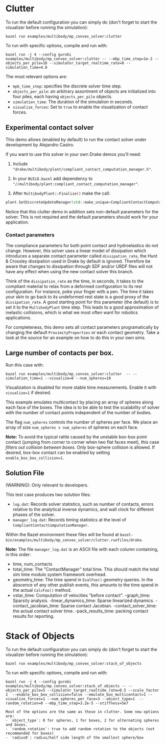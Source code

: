 # Clutter

To run the default configuration you can simply do (don't forget to start the
visualizer before running the simulation):
```
bazel run examples/multibody/mp_convex_solver:clutter
```

To run with specific options, compile and run with:
```
bazel run -j 4 --config gurobi examples/multibody/mp_convex_solver:clutter -- --mbp_time_step=1e-2 --objects_per_pile=10 --simulator_target_realtime_rate=0 --simulation_time=4.0
```

The most relevant options are:
- `mpb_time_step`: specifies the discrete solver time step.
- `objects_per_pile`: an arbitrary assortment of objects are initialized into
  four piles, each having `objects_per_pile` objects.
- `simulation_time`: The duration of the simulation in seconds.
- `visualize_forces`: Set to `true` to enable the visualization of contact forces.

## Experimental contact solver

This demo allows (enabled by default) to run the contact solver under
development by Alejandro Castro.

If you want to use this solver in your own Drake demos you'll need:

1. Include `"drake/multibody/plant/compliant_contact_computation_manager.h"`.

2. In your `BUILD.bazel` add dependency to `"//multibody/plant:compliant_contact_computation_manager"`.

3. After `MultibodyPlant::Finalize()` make the call:
```c++
plant.SetDiscreteUpdateManager(std::make_unique<CompliantContactComputationManager<double>>());
```

Notice that this clutter demo in addition sets non-default parameters for the
solver. This is not required and the default parameters should work for your
application.

### Contact parameters

The compliance parameters for both point contact and hydroelastics do not
change. However, this solver uses a linear model of dissipation which introduces
a separate contact parameter called `dissipation_rate`, the Hunt & Crossley
dissipation used in Drake by default is ignored. Therefore be aware that changes
to dissipation through SDF and/or URDF files will not have any effect when using
the new contact solver this branch.

Think of the `dissipation_rate` as the time, in seconds, it takes to the
compliant material to relax from a deformed configuration to its rest
configuration. For instance, poke your finger with a pen. The time it takes your
skin to go back to its undeformed rest state is a good proxy of the
`dissipation_rate`. A good starting point for this parameter (the default) is to
set it to the `MultibodyPlant` time step. This leads to a good approximation of
inelastic collisions, which is what we most often want for robotics
applications.

For completeness, this demo sets all contact parameters programatically by
changing the default `ProximityProperties` or each contact geometry. Take a look
at the source for an example on how to do this in your own sims.

## Large number of contacts per box.
Run this case with:
```
bazel run examples/multibody/mp_convex_solver:clutter  -- --simulation_time=1 --visualize=0 --num_spheres=10
```
Visualization is disabled for more stable time measurements. Enable it with
`visualize=1` if desired.

This example emulates multicontact by placing an array of spheres along each
face of the boxes. The idea is to be able to test the scalability of solver with
the number of contact points independent of the number of bodies.

The flag `num_spheres` controls the number of spheres per face. We place an
array of size `num_spheres x num_spheres` of spheres on each face.

**Note:** To avoid the typical rattle caused by the unstable box-box point
contact (jumping from corner to corner when two flat faces meet), this case
*filters out collision between boxes*. Only box-sphere collision is allowed. If
desired, box-box contact can be enabled by setting `enable_box_box_collision=1`.

## Solution File

(WARNING): Only relevant to developers.

This test case produces two solution files:
- `log.dat`: Records solver statistics, such as number of contacts, errors
  relative to the analytical inverse dynamics, and wall clock for different
  phases of the solver.
- `manager_log.dat`: Records timing statistics at the level of
  `CompliantContactComputationManager`.  

Within the Bazel environment these files will be found at
`bazel-bin/examples/multibody/mp_convex_solver/clutter.runfiles/drake`.

**Note:**
The file `manager_log.dat` is an ASCII file with each column containing, in this
order:
 - time, num_contacts 
 - total_time: The "ContactManager" total time. This should match the total sim
   time modulo system framework overhead.
 - geometry_time: The time spend in `EvalFoo()` geometry queries. In the
   abscence of any other publish events, this amounts to the time spend in the
   actual `CalcFoo()` method.
 - vstar_time: Computation of velocities "before contact". -graph_time: Sparsity
   analysis. -linear_dynamics_time: Sparse linearized dynamics.
   -contact_jacobian_time: Sparse contact Jacobian. -contact_solver_time: the
   actual contact solver time. -pack_results_time: packing contact results for
   reporting.

# Stack of Objects

To run the default configuration you can simply do (don't forget to start the
visualizer before running the simulation):
```
bazel run examples/multibody/mp_convex_solver:stack_of_objects
```

To run with specific options, compile and run with:
```
bazel run -j 4 --config gurobi examples/multibody/mp_convex_solver:stack_of_objects -- --objects_per_pile=5 --simulator_target_realtime_rate=0.5 --scale_factor 2  --enable_box_box_collision=false --emulate_box_multicontact=1 --visualize_forces=1 --num_spheres_per_face=3 --object_type=1  --random_rotation=0 --mbp_time_step=3.2e-5 --stiffness=5e7

Most of the options are the same as those in clutter. Some new options are:
- `object_type`: 0 for spheres, 1 for boxes, 2 for alternating spheres and boxes. 
- `random_rotation`: true to add random rotation to the objects (not recommended for boxes)
- `radius0`: radius/half side length of the smallest sphere/box

